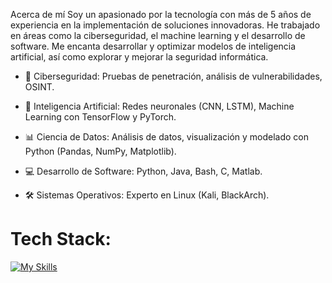 Acerca de mí
Soy un apasionado por la tecnología con más de 5 años de experiencia en la implementación de soluciones innovadoras.
He trabajado en áreas como la ciberseguridad, el machine learning y el desarrollo de software. Me encanta desarrollar y optimizar modelos de inteligencia artificial, así como explorar y mejorar la seguridad informática.

- 🔐 Ciberseguridad: Pruebas de penetración, análisis de vulnerabilidades, OSINT.

- 🤖 Inteligencia Artificial: Redes neuronales (CNN, LSTM), Machine Learning con TensorFlow y PyTorch.

- 📊 Ciencia de Datos: Análisis de datos, visualización y modelado con Python (Pandas, NumPy, Matplotlib).

- 💻 Desarrollo de Software: Python, Java, Bash, C, Matlab.

- 🛠 Sistemas Operativos: Experto en Linux (Kali, BlackArch).

# Tech Stack:

[![My Skills](https://skillicons.dev/icons?i=aws,bash,c,latex,linux,md,matlab,postgres,py,r,vscode)](https://skillicons.dev)
